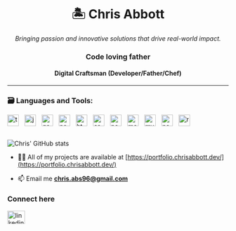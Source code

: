 <h1 align="center">🏝️ Chris Abbott</h1>
<p align="center" style="font-style:italic;">Bringing passion and innovative solutions that drive real-world impact.</h3>

<h3 align="center">Code loving father</h4>
<h4 align="center">Digital Craftsman (Developer/Father/Chef)</h3>

---
<h3>🗃️ Languages and Tools:</h3>
<img align="left" width="26px" style="padding-right:10px;" alt="typescript" src="https://cdn.jsdelivr.net/gh/devicons/devicon@latest/icons/typescript/typescript-original.svg" />
<img align="left" width="26px" style="padding-right:10px;" alt="javascript" src="https://cdn.jsdelivr.net/gh/devicons/devicon@latest/icons/javascript/javascript-original.svg" />
<img align="left" width="26px" style="padding-right:10px;" alt="go" src="https://cdn.jsdelivr.net/gh/devicons/devicon@latest/icons/go/go-original-wordmark.svg" />
<img align="left" width="26px" style="padding-right:10px;" alt="nodejs" src="https://cdn.jsdelivr.net/gh/devicons/devicon@latest/icons/nodejs/nodejs-original-wordmark.svg" />
<img align="left" width="26px" style="padding-right:10px;" alt="html5" src="https://cdn.jsdelivr.net/gh/devicons/devicon@latest/icons/html5/html5-original.svg" />
<img align="left" width="26px" style="padding-right:10px;" alt="css3" src="https://cdn.jsdelivr.net/gh/devicons/devicon@latest/icons/css3/css3-original.svg" />
<img align="left" width="26px" style="padding-right:10px;" alt="postgresql" src="https://cdn.jsdelivr.net/gh/devicons/devicon@latest/icons/postgresql/postgresql-original.svg" />
<img align="left" width="26px" style="padding-right:10px;" alt="mongodb" src="https://cdn.jsdelivr.net/gh/devicons/devicon@latest/icons/mongodb/mongodb-original.svg" />
<img align="left" width="26px" style="padding-right:10px;" alt="mysql" src="https://cdn.jsdelivr.net/gh/devicons/devicon@latest/icons/mysql/mysql-original.svg" />
<img align="left" width="26px" style="padding-right:10px;" alt="nextjs" src="https://cdn.jsdelivr.net/gh/devicons/devicon@latest/icons/nextjs/nextjs-original-wordmark.svg" />

<img align="left" width="26px" style="padding-right:10px;" alt="react" src="https://cdn.jsdelivr.net/gh/devicons/devicon@latest/icons/react/react-original-wordmark.svg" />
<br />

#
![Chris' GitHub stats](https://github-readme-stats.vercel.app/api?username=chris-abs&show_icons=true&theme=gruvbox)

- 👨‍💻 All of my projects are available at [https://portfolio.chrisabbott.dev/](https://portfolio.chrisabbott.dev/)

- 📫 Email me **chris.abs96@gmail.com**

<h3 align="left">Connect here</h3>
<p align="left">
<a href="https://linkedin.com/in/linkedin.com/in/chris-abbott-078b21212" target="blank"><img align="center" src="https://raw.githubusercontent.com/rahuldkjain/github-profile-readme-generator/master/src/images/icons/Social/linked-in-alt.svg" alt="linkedin.com/in/chris-abbott-078b21212" height="30" width="40" /></a>
</p>
